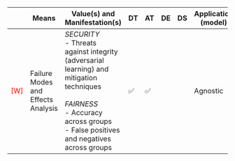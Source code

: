 |       | Means  | Value(s) and Manifestation(s)| DT|AT | DE | DS | Application (model) | Approach | Visual elements | Additional details
| ----------- |  --------------------------- | ---------------  |------------------------------|-------------| ----------------------|----------------------|----------------------------|--------------------|------------------------|--------------------------------- |
<span style="color:red">[W]</span> | Failure Modes and Effects Analysis | *SECURITY* <br> - Threats against integrity (adversarial learning) and mitigation techniques <br><br> *FAIRNESS*<br> - Accuracy across groups <br> - False positives and negatives across groups | ✅| ✅| | | Agnostic| | | 